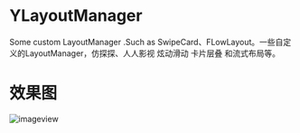 # YLayoutManager
Some custom LayoutManager .Such as SwipeCard、FLowLayout。一些自定义的LayoutManager，仿探探、人人影视 炫动滑动 卡片层叠 和流式布局等。

# 效果图

![imageview](https://github.com/yb801925/YLayoutManager/blob/master/20180904_173710.gif)
